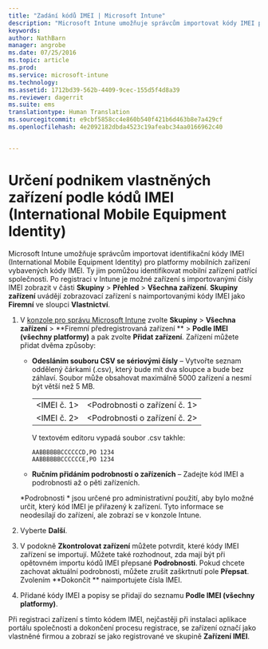 ```yaml
---
title: "Zadání kódů IMEI | Microsoft Intune"
description: "Microsoft Intune umožňuje správcům importovat kódy IMEI pro platformy mobilních zařízení, které usnadňují identifikaci mobilních zařízení ve firemním vlastnictví."
keywords: 
author: NathBarn
manager: angrobe
ms.date: 07/25/2016
ms.topic: article
ms.prod: 
ms.service: microsoft-intune
ms.technology: 
ms.assetid: 1712bd39-562b-4409-9cec-155d5f4d8a39
ms.reviewer: dagerrit
ms.suite: ems
translationtype: Human Translation
ms.sourcegitcommit: e9cbf5858cc4e860b540f421b6d463b8e7a429cf
ms.openlocfilehash: 4e2092182dbda4523c19afeabc34aa0166962c40


---
```


# Určení podnikem vlastněných zařízení podle kódů IMEI (International Mobile Equipment Identity)
Microsoft Intune umožňuje správcům importovat identifikační kódy IMEI (International Mobile Equipment Identity) pro platformy mobilních zařízení vybavených kódy IMEI. Ty jim pomůžou identifikovat mobilní zařízení patřící společnosti. Po registraci v Intune je možné zařízení s importovanými čísly IMEI zobrazit v části **Skupiny** > **Přehled** > **Všechna zařízení**. **Skupiny zařízení** uvádějí zobrazovací zařízení s naimportovanými kódy IMEI jako **Firemní** ve sloupci **Vlastnictví**.

1. V [konzole pro správu Microsoft Intune](http://manage.microsoft.com) zvolte **Skupiny** &gt; **Všechna zařízení** &gt; **Firemní předregistrovaná zařízení ** &gt; **Podle IMEI (všechny platformy)** a pak zvolte **Přidat zařízení**. Zařízení můžete přidat dvěma způsoby:

    -   **Odesláním souboru CSV se sériovými čísly** – Vytvořte seznam oddělený čárkami (.csv), který bude mít dva sloupce a bude bez záhlaví. Soubor může obsahovat maximálně 5000 zařízení a nesmí být větší než 5 MB.

        |||
        |-|-|
        |&lt;IMEI č. 1&gt;|&lt;Podrobnosti o zařízení č. 1&gt;|
        |&lt;IMEI č. 2&gt;|&lt;Podrobnosti o zařízení č. 2&gt;|
        V textovém editoru vypadá soubor .csv takhle:

        ```
        AABBBBBBCCCCCCD,PO 1234
        AABBBBBBCCCCCCE,PO 1234
        ```

    -   **Ručním přidáním podrobností o zařízeních** – Zadejte kód IMEI a podrobnosti až o pěti zařízeních.

   *Podrobnosti * jsou určené pro administrativní použití, aby bylo možné určit, který kód IMEI je přiřazený k zařízení. Tyto informace se neodesílají do zařízení, ale zobrazí se v konzole Intune.

2.   Vyberte **Další**.
3.  V podokně **Zkontrolovat zařízení** můžete potvrdit, které kódy IMEI zařízení se importují. Můžete také rozhodnout, zda mají být při opětovném importu kódů IMEI přepsané **Podrobnosti**. Pokud chcete zachovat aktuální podrobnosti, můžete zrušit zaškrtnutí pole **Přepsat**. Zvolením **Dokončit ** naimportujete čísla IMEI.
4.  Přidané kódy IMEI a popisy se přidají do seznamu **Podle IMEI (všechny platformy)**.

Při registraci zařízení s tímto kódem IMEI, nejčastěji při instalaci aplikace portálu společnosti a dokončení procesu registrace, se zařízení označí jako vlastněné firmou a zobrazí se jako registrované ve skupině **Zařízení IMEI**.



<!--HONumber=Jul16_HO4-->


